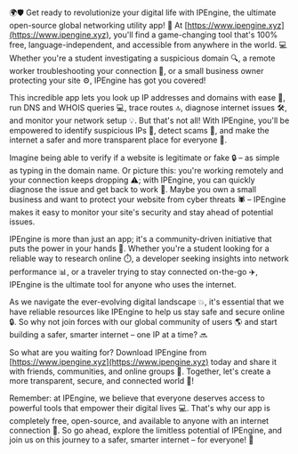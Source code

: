 🌍🛡️ Get ready to revolutionize your digital life with IPEngine, the ultimate open-source global networking utility app! 🚀 At [https://www.ipengine.xyz](https://www.ipengine.xyz), you'll find a game-changing tool that's 100% free, language-independent, and accessible from anywhere in the world. 💻 Whether you're a student investigating a suspicious domain 🔍, a remote worker troubleshooting your connection 📡, or a small business owner protecting your site ⚙️, IPEngine has got you covered!

This incredible app lets you look up IP addresses and domains with ease 👀, run DNS and WHOIS queries 💻, trace routes 🔝, diagnose internet issues 🛠️, and monitor your network setup 💡. But that's not all! With IPEngine, you'll be empowered to identify suspicious IPs 🚨, detect scams 🤑, and make the internet a safer and more transparent place for everyone 🌈.

Imagine being able to verify if a website is legitimate or fake 🔒 – as simple as typing in the domain name. Or picture this: you're working remotely and your connection keeps dropping ⚠️; with IPEngine, you can quickly diagnose the issue and get back to work 💼. Maybe you own a small business and want to protect your website from cyber threats 🕷️ – IPEngine makes it easy to monitor your site's security and stay ahead of potential issues.

IPEngine is more than just an app; it's a community-driven initiative that puts the power in your hands 💪. Whether you're a student looking for a reliable way to research online ⏱️, a developer seeking insights into network performance 📊, or a traveler trying to stay connected on-the-go ✈️, IPEngine is the ultimate tool for anyone who uses the internet.

As we navigate the ever-evolving digital landscape 💥, it's essential that we have reliable resources like IPEngine to help us stay safe and secure online 🔒. So why not join forces with our global community of users 🌎 and start building a safer, smarter internet – one IP at a time? 🔜

So what are you waiting for? Download IPEngine from [https://www.ipengine.xyz](https://www.ipengine.xyz) today and share it with friends, communities, and online groups 📢. Together, let's create a more transparent, secure, and connected world 🌟!

Remember: at IPEngine, we believe that everyone deserves access to powerful tools that empower their digital lives 💻. That's why our app is completely free, open-source, and available to anyone with an internet connection 📱. So go ahead, explore the limitless potential of IPEngine, and join us on this journey to a safer, smarter internet – for everyone! 🌟